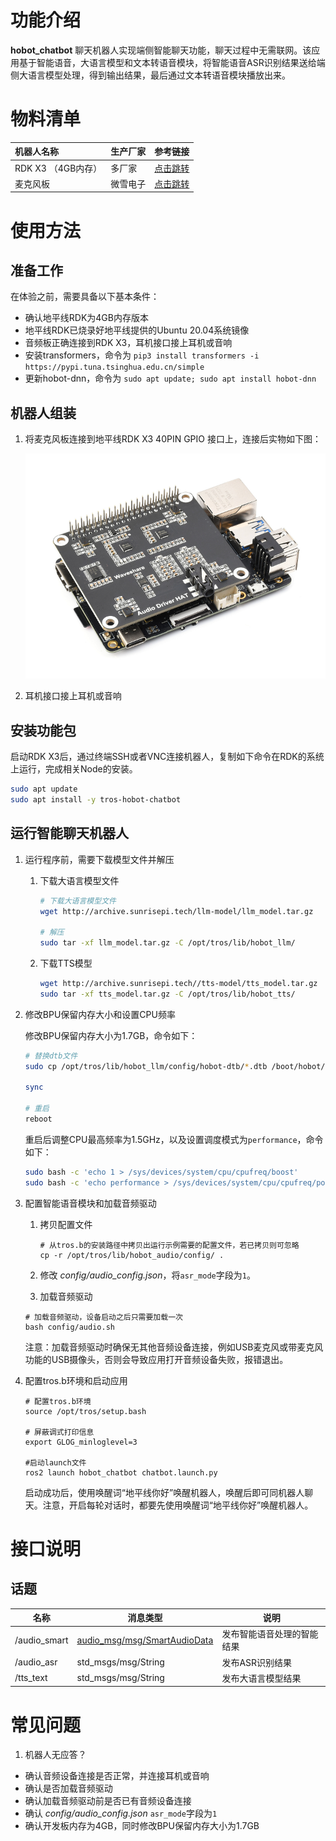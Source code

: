 # 功能介绍

**hobot_chatbot** 聊天机器人实现端侧智能聊天功能，聊天过程中无需联网。该应用基于智能语音，大语言模型和文本转语音模块，将智能语音ASR识别结果送给端侧大语言模型处理，得到输出结果，最后通过文本转语音模块播放出来。

# 物料清单

| 机器人名称         | 生产厂家 | 参考链接                                                        |
| :----------------- | -------- | --------------------------------------------------------------- |
| RDK X3 （4GB内存） | 多厂家   | [点击跳转](https://developer.horizon.cc/rdkx3)                  |
| 麦克风板           | 微雪电子 | [点击跳转](https://www.waveshare.net/shop/Audio-Driver-HAT.htm) |

# 使用方法

## 准备工作

在体验之前，需要具备以下基本条件：

- 确认地平线RDK为4GB内存版本
- 地平线RDK已烧录好地平线提供的Ubuntu 20.04系统镜像
- 音频板正确连接到RDK X3，耳机接口接上耳机或音响
- 安装transformers，命令为 `pip3 install transformers -i https://pypi.tuna.tsinghua.edu.cn/simple`
- 更新hobot-dnn，命令为 `sudo apt update; sudo apt install hobot-dnn`

## 机器人组装

1. 将麦克风板连接到地平线RDK X3 40PIN GPIO 接口上，连接后实物如下图：

    ![x3pi_mic](./imgs/x3pi_mic.png)

2. 耳机接口接上耳机或音响

## 安装功能包

启动RDK X3后，通过终端SSH或者VNC连接机器人，复制如下命令在RDK的系统上运行，完成相关Node的安装。

```bash
sudo apt update
sudo apt install -y tros-hobot-chatbot
```

## 运行智能聊天机器人

1. 运行程序前，需要下载模型文件并解压

    1. 下载大语言模型文件
 
        ```bash
        # 下载大语言模型文件
        wget http://archive.sunrisepi.tech/llm-model/llm_model.tar.gz

        # 解压
        sudo tar -xf llm_model.tar.gz -C /opt/tros/lib/hobot_llm/
        ```

   2. 下载TTS模型

       ```bash
       wget http://archive.sunrisepi.tech//tts-model/tts_model.tar.gz
       sudo tar -xf tts_model.tar.gz -C /opt/tros/lib/hobot_tts/
       ```

2. 修改BPU保留内存大小和设置CPU频率

    修改BPU保留内存大小为1.7GB，命令如下：

    ```bash
    # 替换dtb文件
    sudo cp /opt/tros/lib/hobot_llm/config/hobot-dtb/*.dtb /boot/hobot/

    sync

    # 重启
    reboot
    ```

    重启后调整CPU最高频率为1.5GHz，以及设置调度模式为`performance`，命令如下：

    ```bash
    sudo bash -c 'echo 1 > /sys/devices/system/cpu/cpufreq/boost'
    sudo bash -c 'echo performance > /sys/devices/system/cpu/cpufreq/policy0/scaling_governor'
    ```

3. 配置智能语音模块和加载音频驱动
   
   1. 拷贝配置文件

        ```shell
        # 从tros.b的安装路径中拷贝出运行示例需要的配置文件，若已拷贝则可忽略
        cp -r /opt/tros/lib/hobot_audio/config/ .
        ```

   2. 修改 *config/audio_config.json*，将`asr_mode`字段为`1`。

   3. 加载音频驱动
   
    ```shell
    # 加载音频驱动，设备启动之后只需要加载一次
    bash config/audio.sh
    ```

    注意：加载音频驱动时确保无其他音频设备连接，例如USB麦克风或带麦克风功能的USB摄像头，否则会导致应用打开音频设备失败，报错退出。

4. 配置tros.b环境和启动应用

    ```shell
    # 配置tros.b环境
    source /opt/tros/setup.bash

    # 屏蔽调式打印信息
    export GLOG_minloglevel=3

    #启动launch文件
    ros2 launch hobot_chatbot chatbot.launch.py
    ```

    启动成功后，使用唤醒词“地平线你好”唤醒机器人，唤醒后即可同机器人聊天。注意，开启每轮对话时，都要先使用唤醒词“地平线你好”唤醒机器人。

# 接口说明

## 话题

| 名称         | 消息类型                                                                                                               | 说明                       |
| ------------ | ---------------------------------------------------------------------------------------------------------------------- | -------------------------- |
| /audio_smart | [audio_msg/msg/SmartAudioData](https://github.com/HorizonRDK/hobot_msgs/blob/develop/audio_msg/msg/SmartAudioData.msg) | 发布智能语音处理的智能结果 |
| /audio_asr   | std_msgs/msg/String                                                                                                    | 发布ASR识别结果            |
| /tts_text    | std_msgs/msg/String                                                                                                    | 发布大语言模型结果         |

# 常见问题

1. 机器人无应答？

- 确认音频设备连接是否正常，并连接耳机或音响
- 确认是否加载音频驱动
- 确认加载音频驱动前是否已有音频设备连接
- 确认 *config/audio_config.json* `asr_mode`字段为`1`
- 确认开发板内存为4GB，同时修改BPU保留内存大小为1.7GB
